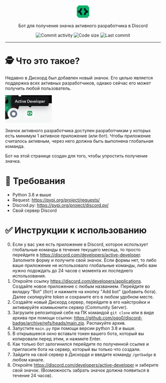 <p align="center">
    <img width="8%" height="8%" src="media/logo.png" href="https://github.com/oqo0/discord-badge">
    <br>
</p>
<p align="center">
    Бот для получения значка активного разработчика в Discord
</p>
<p align="center">
    <a>
        <img alt="Commit activity" src="https://img.shields.io/github/commit-activity/m/oqo0/discord-badge?style=flat-square">
    </a>
    <a>
        <img alt="Code size" src="https://img.shields.io/github/languages/code-size/oqo0/discord-badge?style=flat-square">
    </a>
    <a>
        <img alt="Last commit" src="https://img.shields.io/github/last-commit/oqo0/discord-badge?style=flat-square">
    </a>
</p>

---

# 🕵️ Что это такое?

Недавно в Дискорд был добавлен новый значок. Его целью является поддержка всех активных разработчиков, однако сейчас его может получить любой пользователь.
<p align="left">
    <a>
        <img width="30%" src="media/badge_screenshot.png">
    </a>
</p>
Значок активного разработчика доступен разработчикам у которых есть минимум 1 активное приложение (или бот). Чтобы приложение считалось активным, через него должна быть выполнена глобальная команда.  

Бот на этой странице создан для того, чтобы упростить получение значка.

# 📝 Требования
- Python 3.8 и выше
- Request: https://pypi.org/project/requests/
- Discrod.py: https://pypi.org/project/discord.py/
- Свой сервер Discord

# ✅ Инструкции к использованию
0) Если у вас уже есть приложение в Discord, которое использует глобальные команды в течение текущего месяца, то просто перейдите в https://discord.com/developers/active-developer. Заполните форму и получите свой значок. Если формы нет, то либо ваше приложение не использовало глобальные команды, либо вам нужно подождать до 24 часов с момента их последнего использования.
1) Откройте ссылку https://discord.com/developers/applications. Создайте новое приложение с любым названием. Перейдите во вкладку "Bot" (бот) и нажмите на кнопку "Add bot" (добавить бота). Далее скопируйте token и сохраните его в любом удобном месте.
2) Создайте новый Дискорд сервер, перейдите в его найстройки и активируйте коммьюнити сервер (Community Server).
3) Загрузите репозиторий себе на ПК командой `git clone` или в виде архива при помощи ссылки: https://github.com/oqo0/discord-badge/archive/refs/heads/main.zip. Распакуйте архив.
4) Запустите `main.py` при помощи версии python 3.8 и выше.
5) В открывшееся окно вставьте токен вашего бота, который вы копировали перед этим, и нажмите Enter.
6) Как только бот залогинился перейдите по полученной ссылке и пригласите бота на сервер, который вы только что создали.
7) Зайдите на свой сервер в Дискорде и введите команду `/getbadge` в любом канале.
8) Откройте https://discord.com/developers/active-developer и заберите свой значок. (Возможность забрать значок должна появиться в течение 24 часов).